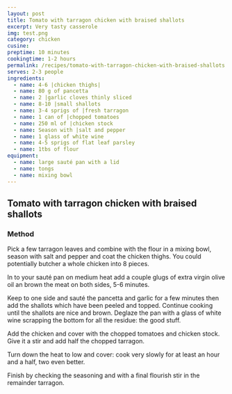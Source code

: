 ```yaml
---
layout: post
title: Tomato with tarragon chicken with braised shallots
excerpt: Very tasty casserole
img: test.png
category: chicken
cusine: 
preptime: 10 minutes
cookingtime: 1-2 hours
permalink: /recipes/tomato-with-tarragon-chicken-with-braised-shallots
serves: 2-3 people
ingredients:
  - name: 4-6 |chicken thighs|
  - name: 80 g of pancetta
  - name: 2 |garlic cloves thinly sliced
  - name: 8-10 |small shallots
  - name: 3-4 sprigs of |fresh tarragon
  - name: 1 can of |chopped tomatoes 
  - name: 250 ml of |chicken stock
  - name: Season with |salt and pepper
  - name: 1 glass of white wine
  - name: 4-5 sprigs of flat leaf parsley
  - name: 1tbs of flour  
equipment:
  - name: large sauté pan with a lid
  - name: tongs
  - name: mixing bowl
---
```


## Tomato with tarragon chicken with braised shallots

### Method

Pick a few tarragon leaves and combine with the flour in a mixing bowl, season with salt and pepper and coat the chicken thighs. You could potentially butcher a whole chicken into 8 pieces.

In to your sauté pan on medium heat add a couple glugs of extra virgin olive oil an brown the meat on both sides, 5-6 minutes.

Keep to one side and sauté the pancetta and garlic for a few minutes then add the shallots which have been peeled and topped. Continue cooking until the shallots are nice and brown. Deglaze the pan with a glass of white wine scrapping the bottom for all the residue: the good stuff.

Add the chicken and cover with the chopped tomatoes and chicken stock. Give it a stir and add half the chopped tarragon.

Turn down the heat to low and cover: cook very slowly for at least an hour and a half, two even better. 

Finish by checking the seasoning and with a final flourish stir in the remainder tarragon.